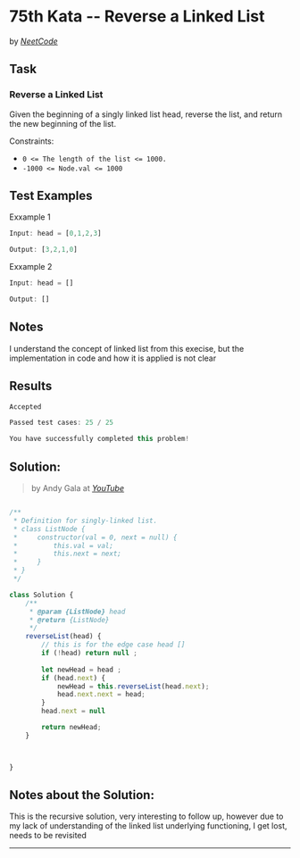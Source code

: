 # 75th Kata -- Reverse a Linked List


by *[NeetCode](https://neetcode.io/problems/reverse-a-linked-list)*


## Task

### Reverse a Linked List


Given the beginning of a singly linked list head, reverse the list, and return the new beginning of the list.


Constraints:

* `0 <= The length of the list <= 1000.`
* `-1000 <= Node.val <= 1000`


## Test Examples

Exxample 1

```js
Input: head = [0,1,2,3]

Output: [3,2,1,0]
```
Exxample 2

```js
Input: head = []

Output: []

```

## Notes

I understand the concept of linked list from this execise, but the implementation in code and how it is applied is not clear



## Results

```js
Accepted

Passed test cases: 25 / 25

You have successfully completed this problem!
```

## Solution:
> by Andy Gala at *[YouTube](https://youtu.be/DT3KOnLWR_o)*

```js

/**
 * Definition for singly-linked list.
 * class ListNode {
 *     constructor(val = 0, next = null) {
 *         this.val = val;
 *         this.next = next;
 *     }
 * }
 */

class Solution {
    /**
     * @param {ListNode} head
     * @return {ListNode}
     */
    reverseList(head) {
        // this is for the edge case head []
        if (!head) return null ;
 
        let newHead = head ;
        if (head.next) {
            newHead = this.reverseList(head.next);
            head.next.next = head;
        }
        head.next = null

        return newHead;
    }



}

```

## Notes about the Solution:

This is the recursive solution, very interesting to follow up, however due to my lack of understanding of the linked list underlying functioning, I get lost, needs to be revisited


---